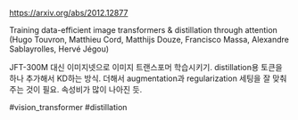 https://arxiv.org/abs/2012.12877

Training data-efficient image transformers & distillation through
  attention (Hugo Touvron, Matthieu Cord, Matthijs Douze, Francisco Massa, Alexandre Sablayrolles, Hervé Jégou)

JFT-300M 대신 이미지넷으로 이미지 트랜스포머 학습시키기. distillation용 토큰을 하나 추가해서 KD하는 방식. 더해서 augmentation과 regularization 세팅을 잘 맞춰주는 것이 필요. 속성비가 많이 나아진 듯.

#vision_transformer #distillation 